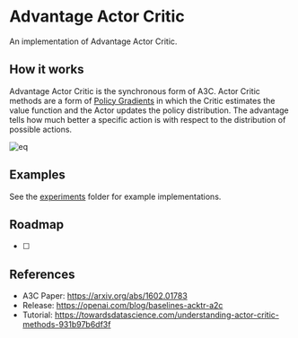 # Advantage Actor Critic
An implementation of Advantage Actor Critic.

## How it works
Advantage Actor Critic is the synchronous form of A3C. Actor Critic methods are a form of [Policy Gradients](https://lilianweng.github.io/lil-log/2018/04/08/policy-gradient-algorithms.html) in which the Critic estimates the value function and the Actor updates the policy distribution. The advantage 
tells how much better a specific action is with respect to the distribution of possible actions.

![eq](https://miro.medium.com/max/2750/1*s_1ly9qZD8ob8n_tBq-dSw.png)

## Examples
See the [experiments](./experiments) folder for example implementations.

## Roadmap
- [ ] 

## References
- A3C Paper: https://arxiv.org/abs/1602.01783
- Release: https://openai.com/blog/baselines-acktr-a2c
- Tutorial: https://towardsdatascience.com/understanding-actor-critic-methods-931b97b6df3f